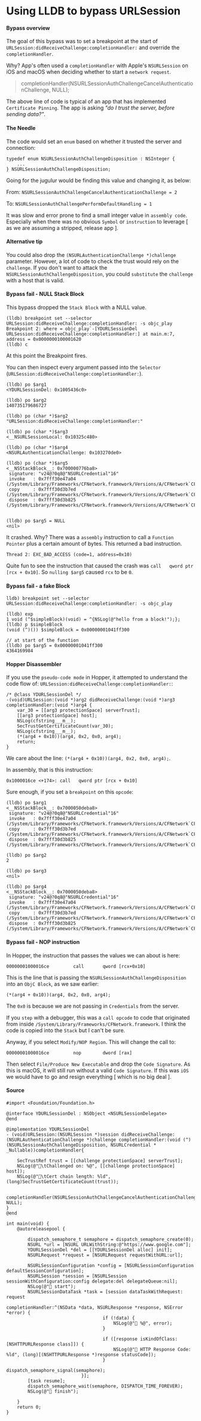 # Using LLDB to bypass URLSession
#### Bypass overview
The goal of this bypass was to set a breakpoint at the start of `URLSession:didReceiveChallenge:completionHandler:` and override the `completionHandler`.

Why?  App's often used a `completionHandler` with Apple's `NSURLSession` on iOS and macOS when deciding whether to start a `network request`.  

> completionHandler(NSURLSessionAuthChallengeCancelAuthenticationChallenge, NULL);

The above line of code is typical of an app that has implemented `Certificate Pinning`.  The app is asking _"do I trust the server,  before sending data?"_.

#### The Needle
 The code would set an `enum` based on whether it trusted the server and connection:
```
typedef enum NSURLSessionAuthChallengeDisposition : NSInteger {
    ...
} NSURLSessionAuthChallengeDisposition;
```
Going for the jugulur would be finding this value and changing it, as below:

From: `NSURLSessionAuthChallengeCancelAuthenticationChallenge = 2 `

To: `NSURLSessionAuthChallengePerformDefaultHandling = 1`

It was slow and error prone to find a small integer value in `assembly code`. Especially when there was no obvious `Symbol` or `instruction` to leverage [ as we are assuming a stripped, release app ].

#### Alternative tip
You could also drop the `(NSURLAuthenticationChallenge *)challenge` parameter.  However, a lot of code to check the trust would rely on the `challenge`.  If you don't want to attack the `NSURLSessionAuthChallengeDisposition`, you could `substitute` the `challenge` with a host that is valid.

#### Bypass fail - NULL Stack Block
This bypass dropped the `Stack Block` with a NULL value.  

```
(lldb) breakpoint set --selector URLSession:didReceiveChallenge:completionHandler: -s objc_play
Breakpoint 2: where = objc_play`-[YDURLSessionDel URLSession:didReceiveChallenge:completionHandler:] at main.m:7, address = 0x0000000100001620
(lldb) c
```
At this point the Breakpoint fires.

You can then inspect every argument passed into the `Selector` (`URLSession:didReceiveChallenge:completionHandler:`).
```
(lldb) po $arg1
<YDURLSessionDel: 0x1005436c0>

(lldb) po $arg2
140735179686727

(lldb) po (char *)$arg2
"URLSession:didReceiveChallenge:completionHandler:"

(lldb) po (char *)$arg3
<__NSURLSessionLocal: 0x10325c480>

(lldb) po (char *)$arg4
<NSURLAuthenticationChallenge: 0x103270de0>

(lldb) po (char *)$arg5
<__NSStackBlock__: 0x700000776ba8>
 signature: "v24@?0q8@"NSURLCredential"16"
 invoke   : 0x7fff30e47a04 (/System/Library/Frameworks/CFNetwork.framework/Versions/A/CFNetwork`CFHTTPCookieStorageUnscheduleFromRunLoop)
 copy     : 0x7fff30d3b7ed (/System/Library/Frameworks/CFNetwork.framework/Versions/A/CFNetwork`CFURLCredentialStorageCopyAllCredentials)
 dispose  : 0x7fff30d3b825 (/System/Library/Frameworks/CFNetwork.framework/Versions/A/CFNetwork`CFURLCredentialStorageCopyAllCredentials)


(lldb) po $arg5 = NULL
<nil>
```
It crashed.  Why?  There was a `assembly` instruction to call a `Function Pointer` plus a certain amount of bytes.  This returned a bad instruction.
```
Thread 2: EXC_BAD_ACCESS (code=1, address=0x10)
```
Quite fun to see the instruction that caused the crash was `call   qword ptr [rcx + 0x10]`.  So `nulling $arg5` caused `rcx` to be `0`.


#### Bypass fail - a fake Block
```
lldb) breakpoint set --selector URLSession:didReceiveChallenge:completionHandler: -s objc_play

(lldb) exp
1 void (^$simpleBlock)(void) = ^{NSLog(@"hello from a block!");};
(lldb) p $simpleBlock
(void (^)()) $simpleBlock = 0x00000001041ff300

// at start of the function
(lldb) po $arg5 = 0x00000001041ff300
4364169984
```

#### Hopper Disassembler
If you use the `pseudo-code mode` in Hopper, it attempted to understand the code flow of: `URLSession:didReceiveChallenge:completionHandler:`:
```
/* @class YDURLSessionDel */
-(void)URLSession:(void *)arg2 didReceiveChallenge:(void *)arg3 completionHandler:(void *)arg4 {
    var_30 = [[arg3 protectionSpace] serverTrust];
    [[arg3 protectionSpace] host];
    NSLog(cfstring___m__);
    SecTrustGetCertificateCount(var_30);
    NSLog(cfstring___m__);
    (*(arg4 + 0x10))(arg4, 0x2, 0x0, arg4);
    return;
}
```
We care about the line: `(*(arg4 + 0x10))(arg4, 0x2, 0x0, arg4);`.

In assembly, that is this instruction:
```
0x1000016ce <+174>: call   qword ptr [rcx + 0x10]
```
Sure enough, if you set a `breakpoint` on this `opcode`:
```
(lldb) po $arg1
<__NSStackBlock__: 0x7000050deba8>
 signature: "v24@?0q8@"NSURLCredential"16"
 invoke   : 0x7fff30e47a04 (/System/Library/Frameworks/CFNetwork.framework/Versions/A/CFNetwork`CFHTTPCookieStorageUnscheduleFromRunLoop)
 copy     : 0x7fff30d3b7ed (/System/Library/Frameworks/CFNetwork.framework/Versions/A/CFNetwork`CFURLCredentialStorageCopyAllCredentials)
 dispose  : 0x7fff30d3b825 (/System/Library/Frameworks/CFNetwork.framework/Versions/A/CFNetwork`CFURLCredentialStorageCopyAllCredentials)

(lldb) po $arg2
2

(lldb) po $arg3
<nil>

(lldb) po $arg4
<__NSStackBlock__: 0x7000050deba8>
 signature: "v24@?0q8@"NSURLCredential"16"
 invoke   : 0x7fff30e47a04 (/System/Library/Frameworks/CFNetwork.framework/Versions/A/CFNetwork`CFHTTPCookieStorageUnscheduleFromRunLoop)
 copy     : 0x7fff30d3b7ed (/System/Library/Frameworks/CFNetwork.framework/Versions/A/CFNetwork`CFURLCredentialStorageCopyAllCredentials)
 dispose  : 0x7fff30d3b825 (/System/Library/Frameworks/CFNetwork.framework/Versions/A/CFNetwork`CFURLCredentialStorageCopyAllCredentials)
```

#### Bypass fail - NOP instruction
In Hopper, the instruction that passes the values we can about is here:
```
00000001000016ce         call       qword [rcx+0x10]
```
This is the line that is passing the `NSURLSessionAuthChallengeDisposition` into an `ObjC Block`, as we saw earlier:

 `(*(arg4 + 0x10))(arg4, 0x2, 0x0, arg4);`

The `0x0` is because we are not passing in `Credentials` from the server.

If you `step` with a debugger,  this was a `call opcode` to code that originated from inside `/System/Library/Frameworks/CFNetwork.framework`. I think the code is copied into the `Stack` but I can't be sure.

Anyway, if you select `Modify/NOP Region`.  This will change the call to:
```
00000001000016ce         nop        dword [rax]
```
Then select `File/Produce New Executable` and drop the `Code Signature`.  As this is macOS, it will still run without a valid `Code Signature`.  If this was `iOS` we would have to go and resign everything [ which is no big deal ].

#### Source
```
#import <Foundation/Foundation.h>

@interface YDURLSessionDel : NSObject <NSURLSessionDelegate>
@end

@implementation YDURLSessionDel
- (void)URLSession:(NSURLSession *)session didReceiveChallenge:(NSURLAuthenticationChallenge *)challenge completionHandler:(void (^)(NSURLSessionAuthChallengeDisposition, NSURLCredential * _Nullable))completionHandler{

    SecTrustRef trust = [[challenge protectionSpace] serverTrust];
    NSLog(@"🍭\tChallenged on: %@", [[challenge protectionSpace] host]);
    NSLog(@"🍭\tCert chain length: %ld", (long)SecTrustGetCertificateCount(trust));

    completionHandler(NSURLSessionAuthChallengeCancelAuthenticationChallenge, NULL);
}
@end

int main(void) {
    @autoreleasepool {

        dispatch_semaphore_t semaphore = dispatch_semaphore_create(0);
        NSURL *url = [NSURL URLWithString:@"https://www.google.com"];
        YDURLSessionDel *del = [[YDURLSessionDel alloc] init];
        NSURLRequest *request = [NSURLRequest requestWithURL:url];

        NSURLSessionConfiguration *config = [NSURLSessionConfiguration defaultSessionConfiguration];
        NSURLSession *session = [NSURLSession sessionWithConfiguration:config delegate:del delegateQueue:nil];
        NSLog(@"🍭 start");
        NSURLSessionDataTask *task = [session dataTaskWithRequest: request
                                                completionHandler:^(NSData *data, NSURLResponse *response, NSError *error) {
                                    if (!data) {
                                        NSLog(@"🍭 %@", error);
                                    }

                                    if ([response isKindOfClass:[NSHTTPURLResponse class]]) {
                                        NSLog(@"🍭 HTTP Response Code: %ld", (long)[(NSHTTPURLResponse *)response statusCode]);
                                    }
                                    dispatch_semaphore_signal(semaphore);
                            }];
        [task resume];
        dispatch_semaphore_wait(semaphore, DISPATCH_TIME_FOREVER);
        NSLog(@"🍭 finish");

    }
    return 0;
}
```
